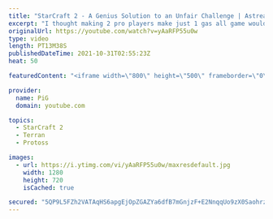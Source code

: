 ```yaml
---
title: "StarCraft 2 - A Genius Solution to an Unfair Challenge | Astrea vs Special (1-game PvT)"
excerpt: "I thought making 2 pro players make just 1 gas all game would give Terran the advantage because they have pretty good basic units, the Marine, but Astrea had other plans! This was played during PiGFest https://www.pigstarcraft.com/about/pig-sty-festival/  -- 🐷 Second Channel for Learning Resources:"
originalUrl: https://youtube.com/watch?v=yAaRFP55u0w
type: video
length: PT13M38S
publishedDateTime: 2021-10-31T02:55:23Z
heat: 50

featuredContent: "<iframe width=\"800\" height=\"500\" frameborder=\"0\" src=\"https://www.youtube.com/embed/yAaRFP55u0w\" allow=\"accelerometer; autoplay; encrypted-media; gyroscope; picture-in-picture\" allowfullscreen></iframe>"

provider:
  name: PiG
  domain: youtube.com

topics:
  - StarCraft 2
  - Terran
  - Protoss

images:
  - url: https://i.ytimg.com/vi/yAaRFP55u0w/maxresdefault.jpg
    width: 1280
    height: 720
    isCached: true

secured: "5QP9L5FZh2VATAqHS6apgEjOpZGAZYa6dfB7mGnjzF+E2NnqqUo9zX0SaohrzgW/9KRB6cwpTx8mGI2WBzVSxB7RdiDq71u7wxRuPrHKHHUkkXV8nzmZw6ZJ74Ox/civl/ofW7u6s7fDF37PC3ImAduS19R2oPyk2/0fxKJ4KFS1oNL6OegjeyhpLfINkA4jqMdfp8R/ahdlSYCorzJN4lZ5PlQc5/goUmswZevSVWyNTkDu8lg+okGnycjW1puUzyQHPqsbyKMAqcEl0Xt3UKaITay+jAUQA97mQNKpzbqQqKNAm/NzWFB5RUtaUsZ7/7awDh+4J7ZOUzhqvVfPmZ2Nto93ylhBfvM7TnqaukAYVWvWWVM6QoiXEjGJEzuwM/ULLo5qBEqYN2/Os885t86yUdcVtkVn3u8CoK2QutU=;jgTVf0JyiJlWhKqwZiuTXw=="
---
```


